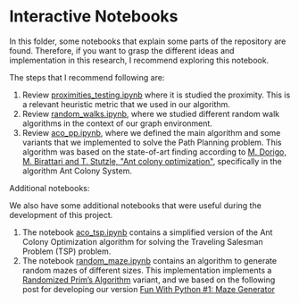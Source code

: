 # Interactive Notebooks 

In this folder, some notebooks that explain some parts of the repository are found. Therefore, if you want to grasp the different ideas and implementation in this research, I recommend exploring this notebook.

The steps that I recommend following are:

1. Review [proximities_testing.ipynb](proximities_testing.ipynb) where it is studied the proximity. This is a relevant heuristic metric that we used in our algorithm.
2. Review [random_walks.ipynb](random_walks.ipynb), where we studied different random walk algorithms in the context of our graph environment.
3. Review [aco_pp.ipynb](aco_pp.ipyn), where we defined the main algorithm and some variants that we implemented to solve the Path Planning problem. This algorithm was based on the state-of-art finding according to [M. Dorigo, M. Birattari and T. Stutzle, "Ant colony optimization"](https://ieeexplore.ieee.org/abstract/document/4129846/), specifically in the algorithm Ant Colony System.

Additional notebooks:

We also have some additional notebooks that were useful during the development of this project.

1. The notebook [aco_tsp.ipynb](aco_tsp.ipynb) contains a simplified version of the Ant Colony Optimization algorithm for solving the Traveling Salesman Problem (TSP) problem.
2. The notebook [random_maze.ipynb](random_maze.ipynb) contains an algorithm to generate random mazes of different sizes. This implementation implements a [Randomized Prim’s Algorithm](https://en.wikipedia.org/wiki/Maze_generation_algorithm) variant, and we based on the following post for developing our version [Fun With Python #1: Maze Generator](https://medium.com/swlh/fun-with-python-1-maze-generator-931639b4fb7e)
